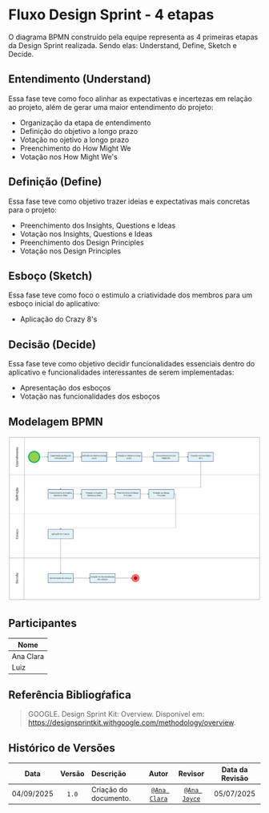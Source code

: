 # Fluxo Design Sprint - 4 etapas

O diagrama BPMN construído pela equipe representa as 4 primeiras etapas da Design Sprint realizada. Sendo elas: Understand, Define, Sketch e Decide.

## Entendimento (Understand)

Essa fase teve como foco alinhar as expectativas e incertezas em relação ao projeto, além de gerar uma maior entendimento do projeto:

- Organização da etapa de entendimento
- Definição do objetivo a longo prazo
- Votação no ojetivo a longo prazo
- Preenchimento do How Might We
- Votação nos How Might We's

## Definição (Define)

Essa fase teve como objetivo trazer ideias e expectativas mais concretas para o projeto:

- Preenchimento dos Insights, Questions e Ideas
- Votação nos Insights, Questions e Ideas
- Preenchimento dos Design Principles
- Votação nos Design Principles

## Esboço (Sketch)

Essa fase teve como foco o estimulo a criatividade dos membros para um esboço inicial do aplicativo:

- Aplicação do Crazy 8's

## Decisão (Decide)

Essa fase teve como objetivo decidir funcionalidades essenciais dentro do aplicativo e funcionalidades interessantes de serem implementadas:

- Apresentação dos esboços
- Votação nas funcionalidades dos esboços

## Modelagem BPMN

![BPMN Design Sprint](../assets/BPMN-DS.png)

## Participantes

| Nome |
|---|
| Ana Clara |
| Luiz |

## Referência Bibliogŕafica

> GOOGLE. Design Sprint Kit: Overview. Disponível em: https://designsprintkit.withgoogle.com/methodology/overview.


## Histórico de Versões

| **Data**       | **Versão** | **Descrição**                         | **Autor**                                      | **Revisor**                                      | **Data da Revisão** |
| :--------: | :----: | :-------------------------------- | :----------------------------------------: | :----------------------------------------: | :-------------: |
| 04/09/2025 |  `1.0`   | Criação do documento. | [`@Ana Clara`](https://github.com/anabborges) | [`@Ana Joyce`](https://github.com/anajoyceamorim) |  05/07/2025    |